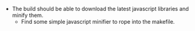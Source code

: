 - The build should be able to download the latest javascript libraries and minify them.
  - Find some simple javascript minifier to rope into the makefile.
